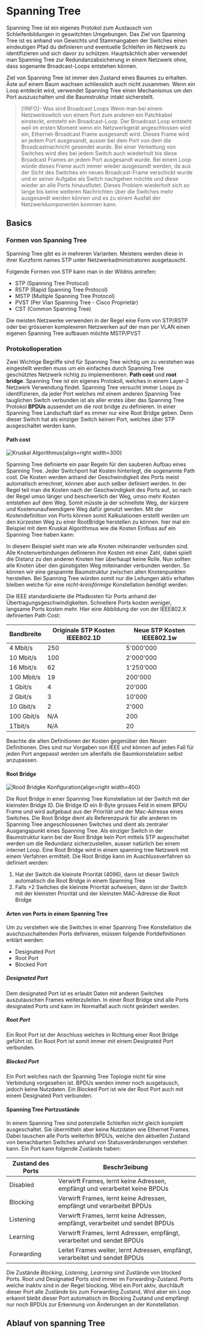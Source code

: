 # Spanning Tree

Spanning Tree ist ein eigenes Protokol zum Austausch von Schleifenbildungen in geswitchten Umgebungen. Das Ziel von Spanning Tree ist es anhand von Gewichts und Stammangaben der Switches einen eindeutigen Pfad du definieren und eventuelle Schleifen im Netzwerk zu identifizieren und sich davor zu schützen. Hauptsächlich aber verwendet man Spanning Tree zur Redundanzabsicherung in einem Netzwerk ohne, dass sogenante Broadcast-Loops entstehen können.

Ziel von Spanning Tree ist immer den Zustand eines Baumes zu erhalten. Äste auf einem Baum wachsen schliesslich auch nicht zusammen. Wenn ein Loop entdeckt wird, verwendet Spanning Tree einen Mechanismus um den Port auszuschalten und die Baumstruktur intakt sicherstellt.

> [!INFO]- Was sind Broadcast Loops
> Wenn man bei einem Netzwerkswitch von einem Port zum anderen ein Patchkabel einsteckt, entsteht ein Broadcast-Loop. Der Broadcast Loop entsteht weil im ersten Moment wenn ein Netzwerkgerät angeschlossen wird ein, Ethernet-Broadcast Frame ausgesandt wird. Dieses Frame wird an jedem Port ausgesandt, ausser bei dem Port von dem die Broadcastnachricht gesendet wurde. Bei einer Verkettung von Switches wird dies bei jedem Switch auch wiederholt bis diese Broadcast Frames an jedem Port ausgesandt wurde. Bei einem Loop würde dieses Frame auch immer wieder ausgesandt werden, da aus der Sicht des Switches ein neues Broadcast-Frame verschickt wurde und er seiner Aufgabe als Switch nachgehen möchte und diese wieder an alle Ports hinausflutet. Dieses Problem wiederholt sich so lange bis keine weiteren Nachrichten über die Switches mehr ausgesandt werden können und es zu einem Ausfall der Netzwerkkomponenten kommen kann.

## Basics

### Formen von Spanning Tree

Spanning Tree gibt es in mehreren Varianten. Meistens werden diese in ihrer Kurzform names STP unter Netzwerkadministratoren ausgetauscht.

Folgende Formen von STP kann man in der Wildnis antrefen:

- STP (Spanning Tree Protocol)
- RSTP (Rapid Spanning Tree Protocol)
- MSTP (Multiple Spanning Tree Protocol)
- PVST (Per Vlan Spanning Tree - Cisco Proprietär)
- CST (Common Spanning Tree)

Die meisten Netzwerke verwenden in der Regel eine Form von STP/RSTP oder bei grösseren komplexeren Netzwerken auf der man per VLAN einen eigenen Spanning Tree aufbauen möchte MSTP/PVST

### Protokolloperation

Zwei Wichtige Begriffe sind für Spanning Tree wichtig um zu verstehen was eingestellt werden muss um ein einfaches durch Spanning Tree geschütztes Netzwerk richtig zu implementieren. **Path cost** und **root bridge**. Spanning Tree ist ein eigenes Protokoll, welches in einem Layer-2 Netzwerk Verwendung findet. Spanning Tree versucht immer Loops zu identifizieren, da jeder Port welches mit einem anderen Spanning Tree tauglichen Switch verbunden ist als aller erstes über das Spanning Tree Protokol **BPDUs** aussendet um die root bridge zu definieren. In einer Spanning Tree Landschaft darf es immer nur eine Root Bridge geben. Denn dieser Switch hat als einziger Switch keinen Port, welches über STP ausgeschaltet werden kann.

#### Path cost

![Kruskal Algorithmus](https://he-s3.s3.amazonaws.com/media/uploads/6322896.jpg){align=right width=300}

Spanning Tree definierte ein paar Regeln für den sauberen Aufbau eines Spanning Tree. Jeder Switchport hat Kosten hinterlegt, die sogenannte Path cost. Die Kosten werden anhand der Geschwindigkeit des Ports meist automatisch errechnet, können aber auch selber definiert werden. In der Regel teil man die Kosten nach der Geschwindigkeit des Ports auf, so nach der Regel umso länger und beschwerlich der Weg, umso mehr Kosten entstehen auf dem Weg. Somit müsste ja der schnellste Weg, der kürzere und Kostenunaufwendigere Weg dafür genutzt werden. Mit der Kostendefinition von Ports können somit Kalkulationen erstellt werden um den kürzesten Weg zu einer RootBridge herstellen zu können. hier mal ein Beispiel mit dem Kruskal Algorithmus wie die Kosten Einfluss auf ein Spanning Tree haben kann:

In diesem Beispiel sieht man wie alle Knoten miteinander verbunden sind. Alle Knotenverbindungen definieren ihre Kosten mit einer Zahl, dabei spielt die Distanz zu den anderen Knoten hier überhaupt keine Rolle. Nun sollten alle Knoten über den günstigsten Weg miteinander verbunden werden. So können wir eine gespannte Baumstruktur zwischen allen Knotenpunkten herstellen. Bei Spanning Tree würden somit nur die Leitungen aktiv erhalten bleiben welche für eine _nicht-kreisförmige_ Konstellation benötigt werden.

Die IEEE standardisierte die Pfadkosten für Ports anhand der Übertragungsgeschwindigkeiten. Schnellere Ports kosten weniger, langsame Ports kosten mehr. Hier eine Abbildung der von der IEEE802.X definierten Path Cost:

| Bandbreite | Originale STP Kosten IEEE802.1D | Neue STP Kosten IEEE802.1w |
| ---------- | ------------------------------- | -------------------------- |
| 4 Mbit/s   | 250                             | 5'000'000                  |
| 10 Mbit/s  | 100                             | 2'000'000                  |
| 16 Mbit/s  | 62                              | 1'250'000                  |
| 100 Mbit/s | 19                              | 200'000                    |
| 1 Gbit/s   | 4                               | 20'000                     |
| 2 Gbit/s   | 3                               | 10'000                     |
| 10 Gbit/s  | 2                               | 2'000                      |
| 100 Gbit/s | N/A                             | 200                        |
| 1Tbit/s    | N/A                             | 20                         |

Beachte die alten Definitionen der Kosten gegenüber den Neuen Definitionen. Dies sind nur Vorgaben von IEEE und können auf jeden Fall für jeden Port angepasst werden um allenfalls die Baumkonstelation selbst anzupassen.

#### Root Bridge

![Rood Bridgke Konfiguration](https://www.prosec-networks.com/wp-content/uploads/2021/08/PSN_KB_spanning_tree.jpg){align=right width=400}

Die Root Bridge in einer Spanning Tree Konstellation ist der Switch mit der kleinsten Bridge ID. Die Bridge ID ein 8-Byte grosses Feld in einem BPDU Frame und wird aufgebaut aus der Priorität und der Mac-Adresse eines Switches. Die Root Bridge dient als Referenzpunk für alle anderen im Spanning Tree angeschlossenen Switches und dient als zentraler Ausgangspunkt eines Spanning Tree. Als einziger Switch in der Baumstruktur kann bei der Root Bridge kein Port mittels STP augeschaltet werden um die Redundanz sicherzustellen, ausser natürlich bei einem internet Loop. Eine Root Bridge wird in einem spanning tree Netzwerk mit einem Verfahren ermittelt. Die Root Bridge kann im Auschlussverfahren so definiert werden:

1. Hat der Switch die kleinste Priorität (4096), dann ist dieser Switch automatisch die Root Bridge in einem Spanning Tree
2. Falls >2 Switches die kleinste Priorität aufweisen, dann ist der Switch mit der kleinsten Priorität und der kleinsten MAC-Adresse die Root Bridge

#### Arten von Ports in einem Spanning Tree

Um zu verstehen wie die Switches in einer Spanning Tree Konstellation die auschzuschaltenden Ports definieren, müssen folgende Portdefinitionen erklärt werden:

- Designated Port
- Root Port
- Blocked Port

##### Designated Port

Dem designated Port ist es erlaubt Daten mit anderen Switches auszutauschen Frames weiterzuleiten. In einer Root Bridge sind alle Ports designated Ports und kann im Normalfall auch nicht geändert werden.

##### Root Port

Ein Root Port ist der Anschluss welches in Richtung einer Root Bridge geführt ist. Ein Root Port ist somit immer mit einem Designated Port verbunden.

##### Blocked Port

Ein Port welches nach der Spanning Tree Toplogie nicht für eine Verbindung vorgesehen ist. BPDUs werden immer noch ausgetausch, jedoch keine Nutzdaten. Ein Blocked Port ist wie der Root Port auch mit einem Designated Port verbunden.

#### Spanning Tree Portzustände

In einem Spanning Tree sind potenzielle Schleifen nicht gleich komplett ausgeschaltet. Sie übermitteln aber keine Nutzdaten wie Ethernet Frames. Dabei tauschen alle Ports weiterhin BPDUs, welche den aktuellen Zustand von benachbarten Switches anhand von Statusveränderungen verstehen kann. Ein Port kann folgende Zustände haben:

| Zustand des Ports | Beschr3eibung                                                                 |
| ----------------- | ----------------------------------------------------------------------------- |
| Disabled          | Verwirft Frames, lernt keine Adressen, empfängt und verarbeitet keine BPDUs   |
| Blocking          | Verwirft Frames, lernt keine Adressen, empfängt und verarbeitet BPDUs         |
| Listening         | Verwirft Frames, lernt keine Adressen, empfängt, verarbeitet und sendet BPDUs |
| Learning          | Verwirft Frames, lernt Adressen, empfängt, verarbeitet und sendet BPDUs       |
| Forwarding        | Leitet Frames weiter, lernt Adressen, empfängt, verarbeitet und sendet BPDUs  |

Die Zustände _Blocking_, _Listening_, _Learning_ sind Zustände von blocked Ports. Root und Designated Ports sind immer im Forwarding-Zustand. Ports welche inaktiv sind in der Regel blocking. Wird ein Port aktiv, durchläuft dieser Port alle Zustände bis zum Forwarding Zustand, Wird aber ein Loop erkannt bleibt dieser Port automatisch im Blocking Zustand und empfängt nur noch BPDUs zur Erkennung von Änderungen an der Konstellation.

## Ablauf von spanning Tree
